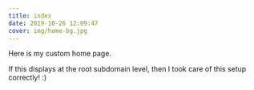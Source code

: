 ```yaml
---
title: index
date: 2019-10-26 12:09:47
cover: img/home-bg.jpg
---
```


Here is my custom home page.

If this displays at the root subdomain level, then I took care of this setup correctly! :)

